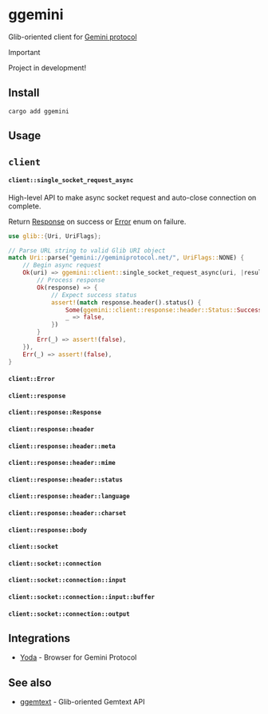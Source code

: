 # ggemini

Glib-oriented client for [Gemini protocol](https://geminiprotocol.net/)

> [!IMPORTANT]
> Project in development!
>

## Install

```
cargo add ggemini
```

## Usage

## `client`


#### `client::single_socket_request_async`

High-level API to make async socket request and auto-close connection on complete.

Return [Response](#clientresponseresponse) on success or [Error](#clienterror) enum on failure.

``` rust
use glib::{Uri, UriFlags};

// Parse URL string to valid Glib URI object
match Uri::parse("gemini://geminiprotocol.net/", UriFlags::NONE) {
    // Begin async request
    Ok(uri) => ggemini::client::single_socket_request_async(uri, |result| match result {
        // Process response
        Ok(response) => {
            // Expect success status
            assert!(match response.header().status() {
                Some(ggemini::client::response::header::Status::Success) => true,
                _ => false,
            })
        }
        Err(_) => assert!(false),
    }),
    Err(_) => assert!(false),
}
```

#### `client::Error`

#### `client::response`
#### `client::response::Response`

#### `client::response::header`
#### `client::response::header::meta`
#### `client::response::header::mime`
#### `client::response::header::status`
#### `client::response::header::language`
#### `client::response::header::charset`

#### `client::response::body`

#### `client::socket`
#### `client::socket::connection`
#### `client::socket::connection::input`
#### `client::socket::connection::input::buffer`
#### `client::socket::connection::output`

## Integrations

* [Yoda](https://github.com/YGGverse/Yoda) - Browser for Gemini Protocol

## See also

* [ggemtext](https://github.com/YGGverse/ggemtext) - Glib-oriented Gemtext API